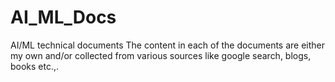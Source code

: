 # AI_ML_Docs
AI/ML technical documents
The content in each of the documents are either my own and/or collected from various sources like google search, blogs, books etc.,.
